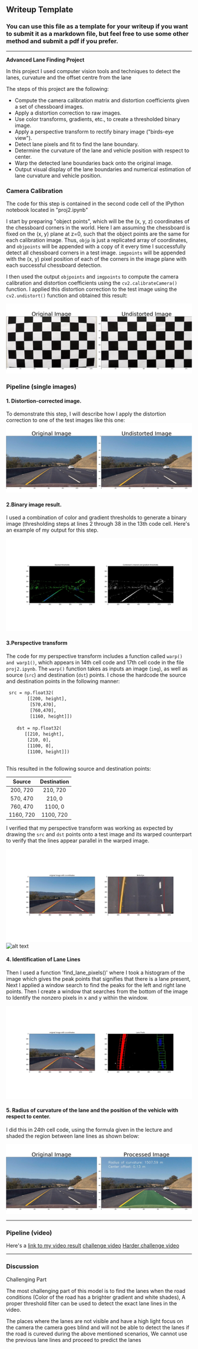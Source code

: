 ## Writeup Template

### You can use this file as a template for your writeup if you want to submit it as a markdown file, but feel free to use some other method and submit a pdf if you prefer.

---

**Advanced Lane Finding Project**

In this project I used computer vision tools and techniques to detect the lanes, curvature and the offset centre from the lane

The steps of this project are the following:

* Compute the camera calibration matrix and distortion coefficients given a set of chessboard images.
* Apply a distortion correction to raw images.
* Use color transforms, gradients, etc., to create a thresholded binary image.
* Apply a perspective transform to rectify binary image ("birds-eye view").
* Detect lane pixels and fit to find the lane boundary.
* Determine the curvature of the lane and vehicle position with respect to center.
* Warp the detected lane boundaries back onto the original image.
* Output visual display of the lane boundaries and numerical estimation of lane curvature and vehicle position.

[//]: # (Image References)



[image1]: ./output_images/undistort_result_chessboard.jpg "Undistorted"
[image2]: ./output_images/undistort_result_Img.jpg "Undistorted"
[image3]: ./output_images/Combin_s_Grad_thresh.jpg "Binary Example"
[image4]: ./output_images/Birdseye.jpg "Birds Eye"
[image7]: ./output_images/BirdsEye_Combin_binary.jpg "Birds Eye Binary"
[image5]: ./output_images/Lane_Pixels.jpg "Lane Pixels"
[image6]: ./output_images/Final_image.jpg "Final Image"
[video1]: ./project_video_output.mp4 "Output video"
[video2]: ./challenge_video_output.mp4 "Output video challenge"
[video3]: ./Harder_challenge_video_output.mp4 "Output video Harder"



### Camera Calibration


The code for this step is contained in the second code cell of the IPython notebook located in "proj2.ipynb" 

I start by preparing "object points", which will be the (x, y, z) coordinates of the chessboard corners in the world. Here I am assuming the chessboard is fixed on the (x, y) plane at z=0, such that the object points are the same for each calibration image.  Thus, `objp` is just a replicated array of coordinates, and `objpoints` will be appended with a copy of it every time I successfully detect all chessboard corners in a test image.  `imgpoints` will be appended with the (x, y) pixel position of each of the corners in the image plane with each successful chessboard detection.  

I then used the output `objpoints` and `imgpoints` to compute the camera calibration and distortion coefficients using the `cv2.calibrateCamera()` function.  I applied this distortion correction to the test image using the `cv2.undistort()` function and obtained this result: 

![alt text][image1]

### Pipeline (single images)

#### 1. Distortion-corrected image.

To demonstrate this step, I will describe how I apply the distortion correction to one of the test images like this one:
![alt text][image2]

#### 2.Binary image result.

I used a combination of color and gradient thresholds to generate a binary image (thresholding steps at lines 2 through 38 in the 13th code cell.  Here's an example of my output for this step. 

![alt text][image3]

#### 3.Perspective transform 

The code for my perspective transform includes a function called `warp() and warp1()`, which appears in 14th cell code and 17th cell code in the file `proj2.ipynb`.  The `warp()` function takes as inputs an image (`img`), as well as source (`src`) and destination (`dst`) points.  I chose the hardcode the source and destination points in the following manner:

```
 src = np.float32(
        [[200, height],
         [570,470],
         [760,470],
         [1160, height]])
    
    dst = np.float32(
       [[210, height],
        [210, 0], 
        [1100, 0],  
        [1100, height]])
    
```

This resulted in the following source and destination points:

| Source        | Destination   | 
|:-------------:|:-------------:| 
| 200, 720      | 210, 720      | 
| 570, 470      | 210, 0        |
| 760, 470      | 1100, 0       |
| 1160, 720     | 1100, 720     |

I verified that my perspective transform was working as expected by drawing the `src` and `dst` points onto a test image and its warped counterpart to verify that the lines appear parallel in the warped image.

![alt text][image4]
![alt text][image7]

#### 4. Identification of Lane Lines

Then I used a function 'find_lane_pixels()' where I took a histogram of the image which gives the peak points that signifies that there is a lane present, Next I applied a window search to find the peaks for the left and right lane points. Then I create a window that searches from the bottom of the image to Identify the nonzero pixels in x and y within the window. 

![alt text][image5]

#### 5. Radius of curvature of the lane and the position of the vehicle with respect to center.

I did this in 24th cell code, using the formula given in the lecture and shaded the region between lane lines as shown below:

![alt text][image6]

---

### Pipeline (video)


Here's a [link to my video result](./project_video_output.mp4)
 [challenge video](./challenge_video_output.mp4)
  [Harder challenge video](./Harder_challenge_video_output.mp4)


---

### Discussion

Challenging Part

The most challenging part of this model is to find the lanes when the road conditions (Color of the road has a brighter gradient and white shades), A proper threshold filter can be used to detect the exact lane lines in the video.

The places where the lanes are not visible and have a high light focus on the camera the camera goes blind and will not be able to detect the lanes if the road is cureved during the above mentioned scenarios, We cannot use the previous lane lines and proceed to predict the lanes
